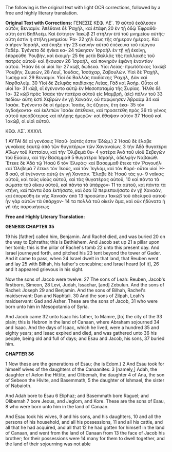 The following is the original text with light OCR corrections, followed by a free and highly literary translation.

**Original Text with Corrections:**
ΓΕΝΕΣΙΣ ΚΕΦ. ΛΕ΄.
19 αὐτοῦ ἐκάλεσεν αὐτόν, Βενιαμίν. Ἀπέθανε δὲ Ῥαχήλ, καὶ ἐτάφη
20 ἐν τῇ ὁδῷ Ἐφραθᾶ· αὕτη ἐστὶ Βηθλεέμ. Καὶ ἔστησεν Ἰακὼβ
21 στήλην ἐπὶ τοῦ μνημείου αὐτῆς· αὕτη ἐστὶν ἡ στήλη μνημείου Ῥα-
22 χὴλ ἕως τῆς σήμερον ἡμέρας. Καὶ ἀπῆρεν Ἰσραήλ, καὶ ἔπηξε τὴν
23 σκηνὴν αὐτοῦ ἐπέκεινα τοῦ πύργου Γαδέρ. Ἐγένετο δὲ ἡνίκα κα-
24 τώκησεν Ἰσραὴλ ἐν τῇ γῇ ἐκείνῃ, ἐπορεύθη Ῥουβήν, καὶ ἐκοιμή-
25 θη μετὰ Βαλλᾶς τῆς παλλακῆς τοῦ πατρὸς αὐτοῦ· καὶ ἤκουσεν
26 Ἰσραήλ, καὶ πονηρὸν ἐφάνη ἐναντίον αὐτοῦ. Ἦσαν δὲ οἱ υἱοὶ Ἰα-
27 κώβ, δώδεκα. Υἱοὶ Λείας· πρωτότοκος Ἰακὼβ Ῥουβήν, Συμεών,
28 Λευΐ, Ἰούδας, Ἰσσάχαρ, Ζαβουλών. Υἱοὶ δὲ Ῥαχήλ, Ἰωσὴφ καὶ
29 Βενιαμίν. Υἱοὶ δὲ Βαλλᾶς παιδίσκης Ῥαχήλ, Δὰν καὶ Νεφθαλείμ.
30 Υἱοὶ δὲ Ζελφᾶς παιδίσκης Λείας, Γὰδ καὶ Ἀσήρ. Οὗτοι οἱ υἱοὶ Ἰα-
31 κώβ, οἳ ἐγένοντο αὐτῷ ἐν Μεσοποταμίᾳ τῆς Συρίας. Ἦλθε δὲ Ἰα-
32 κὼβ πρὸς Ἰσαὰκ τὸν πατέρα αὐτοῦ εἰς Μαμβρῆ, (εἰς) πόλιν τοῦ
33 πεδίου· αὕτη ἐστὶ Χεβρὼν ἐν γῇ Χαναάν, οὗ παρῴκησεν Ἀβραὰμ
34 καὶ Ἰσαάκ. Ἐγένοντο δὲ αἱ ἡμέραι Ἰσαάκ, ἃς ἔζησεν, ἔτη ἑκα-
35 τὸν ὀγδοήκοντα· καὶ ἐκλιπὼν Ἰσαὰκ ἀπέθανε, καὶ προσετέθη πρὸς
36 τὸ γένος αὐτοῦ πρεσβύτερος καὶ πλήρης ἡμερῶν· καὶ ἔθαψαν αὐτὸν
37 Ἠσαῦ καὶ Ἰακώβ, οἱ υἱοὶ αὐτοῦ.

ΚΕΦ. ΛΣ΄. XXXVI.

1 ΑΥΤΑΙ δὲ αἱ γενέσεις Ἠσαῦ· (αὐτός ἐστιν Ἐδώμ.)
2 Ἠσαῦ δὲ ἔλαβε γυναῖκας ἑαυτῷ ἀπὸ τῶν θυγατέρων τῶν Χαναναίων,
3 τὴν Ἀδὰ θυγατέρα Αἴλων τοῦ Χετταίου, καὶ τὴν Ὀλιβεμὰ θυ-
4 γατέρα Ἀνὰ τοῦ υἱοῦ Σεβεγὼν τοῦ Εὐαίου, καὶ τὴν Βασεμμαθ
5 θυγατέρα Ἰσμαήλ, ἀδελφὴν Ναβαιώθ. Ἔτεκε δὲ Ἀδὰ τῷ Ἠσαῦ
6 τὸν Ἐλιφάς· καὶ Βασεμμαθ ἔτεκε τὸν Ῥαγουήλ· καὶ Ὀλιβεμὰ
7 ἔτεκε τὸν Ἰεούς, καὶ τὸν Ἰεγλόμ, καὶ τὸν Κορέ· οὗτοι υἱοὶ Ἠ-
8 σαῦ, οἳ ἐγένοντο αὐτῷ ἐν γῇ Χαναάν. Ἔλαβε δὲ Ἠσαῦ τὰς γυ-
9 ναῖκας αὐτοῦ, καὶ τοὺς υἱοὺς αὐτοῦ, καὶ τὰς θυγατέρας αὐτοῦ,
10 καὶ πάντα τὰ σώματα τοῦ οἴκου αὐτοῦ, καὶ πάντα τὰ ὑπάρχον-
11 τα αὐτοῦ, καὶ πάντα τὰ κτήνη, καὶ πάντα ὅσα ἐκτήσατο, καὶ ὅσα
12 περιεποιήσατο ἐν γῇ Χαναάν, καὶ ἐπορεύθη ἐκ γῆς Χαναὰν ἀπὸ
13 προσώπου Ἰακὼβ τοῦ ἀδελφοῦ αὐτοῦ· ἦν γὰρ αὐτῶν τὰ ὑπάρχον-
14 τα πολλὰ τοῦ οἰκεῖν ἅμα, καὶ οὐκ ἠδύνατο ἡ γῆ τῆς παροικήσεως

**Free and Highly Literary Translation:**

**GENESIS CHAPTER 35**

19 his [father] called him, Benjamin.
And Rachel died, and was buried
20 on the way to Ephratha; this is Bethlehem.
And Jacob set up
21 a pillar upon her tomb;
this is the pillar of Rachel's tomb
22 unto this present day.
And Israel journeyed forth, and pitched his
23 tent beyond the tower of Gader.
And it came to pass, when
24 Israel dwelt in that land,
that Reuben went and lay
25 with Bilhah, his father's concubine;
and Israel heard [of it],
26 and it appeared grievous in his sight.

Now the sons of Jacob were twelve:
27 The sons of Leah:
Reuben, Jacob's firstborn,
Simeon,
28 Levi,
Judah,
Issachar,
[and] Zebulun.
And the sons of Rachel:
Joseph
29 and Benjamin.
And the sons of Bilhah, Rachel's maidservant:
Dan
and Naphtali.
30 And the sons of Zilpah, Leah's maidservant:
Gad
and Asher.
These are the sons of Jacob,
31 who were born unto him in Mesopotamia of Syria.

And Jacob came
32 unto Isaac his father, to Mamre, [to] the city of the
33 plain; this is Hebron in the land of Canaan,
where Abraham sojourned
34 and Isaac.
And the days of Isaac, which he lived, were a hundred
35 and eighty years;
and Isaac expired and died, and was gathered unto
36 his people, being old and full of days;
and Esau and Jacob, his sons,
37 buried him.

**CHAPTER 36**

1 Now these are the generations of Esau;
(he is Edom.)
2 And Esau took for himself wives
of the daughters of the Canaanites:
3 [namely,] Adah, the daughter of Aelon the Hittite,
and Olibemah, the daughter
4 of Ana, the son of Sebeon the Hivite,
and Basemmath,
5 the daughter of Ishmael, the sister of Nabaioth.

And Adah bore to Esau
6 Eliphaz;
and Basemmath bore Raguel;
and Olibemah
7 bore Jeous, and Jeglom, and Kore.
These are the sons of Esau,
8 who were born unto him in the land of Canaan.

And Esau took his wives,
9 and his sons, and his daughters,
10 and all the persons of his household,
and all his possessions,
11 and all his cattle,
and all that he had acquired,
and all that
12 he had gotten for himself in the land of Canaan,
and went from the land of Canaan
from
13 the face of Jacob his brother;
for their possessions were
14 many for them to dwell together,
and the land of their sojourning was not able